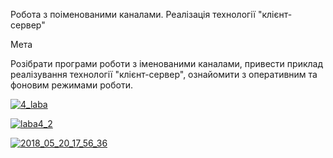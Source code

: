 Робота з поіменованими каналами. Реалізація технології "клієнт-сервер"

Мета

Розібрати програми роботи з іменованими каналами, привести приклад реалізування технології "клієнт-сервер", ознайомити з оперативним та фоновим режимами роботи.

<a href="https://ibb.co/hu3x6T"><img src="https://preview.ibb.co/kV6vt8/4_laba.png" alt="4_laba" border="0"></a>

<a href="https://ibb.co/g5Skt8"><img src="https://preview.ibb.co/mrwOfo/laba4_2.png" alt="laba4_2" border="0"></a>

<a href="https://ibb.co/gkkft8"><img src="https://preview.ibb.co/eLs4Lo/2018_05_20_17_56_36.png" alt="2018_05_20_17_56_36" border="0"></a>
